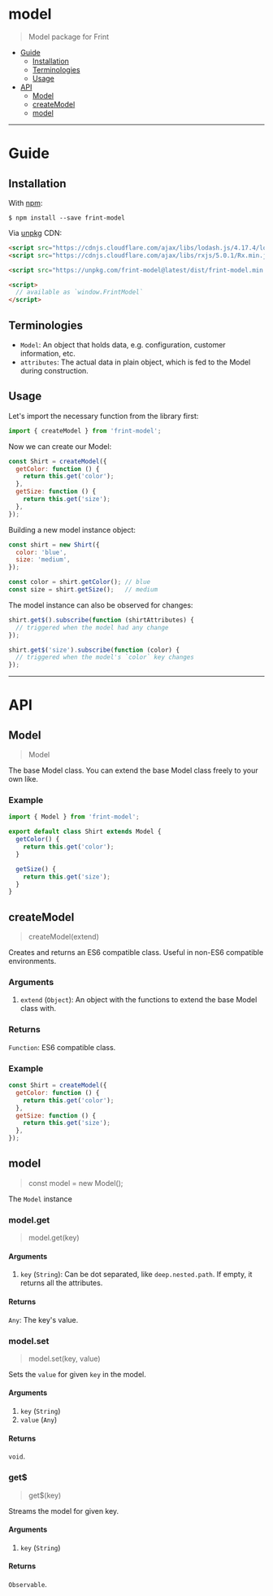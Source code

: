 # model

> Model package for Frint

<!-- MarkdownTOC autolink=true bracket=round -->

- [Guide](#guide)
  - [Installation](#installation)
  - [Terminologies](#terminologies)
  - [Usage](#usage)
- [API](#api)
  - [Model](#model)
  - [createModel](#createmodel)
  - [model](#model-1)

<!-- /MarkdownTOC -->

---

# Guide

## Installation

With [npm](https://www.npmjs.com/):

```
$ npm install --save frint-model
```

Via [unpkg](https://unpkg.com) CDN:

```html
<script src="https://cdnjs.cloudflare.com/ajax/libs/lodash.js/4.17.4/lodash.min.js"></script>
<script src="https://cdnjs.cloudflare.com/ajax/libs/rxjs/5.0.1/Rx.min.js"></script>

<script src="https://unpkg.com/frint-model@latest/dist/frint-model.min.js"></script>

<script>
  // available as `window.FrintModel`
</script>
```

## Terminologies

* `Model`: An object that holds data, e.g. configuration, customer information, etc.
* `attributes`: The actual data in plain object, which is fed to the Model during construction.

## Usage

Let's import the necessary function from the library first:

```js
import { createModel } from 'frint-model';
```

Now we can create our Model:

```js
const Shirt = createModel({
  getColor: function () {
    return this.get('color');
  },
  getSize: function () {
    return this.get('size');
  },
});
```

Building a new model instance object:

```js
const shirt = new Shirt({
  color: 'blue',
  size: 'medium',
});

const color = shirt.getColor(); // blue
const size = shirt.getSize();   // medium
```

The model instance can also be observed for changes:

```js
shirt.get$().subscribe(function (shirtAttributes) {
  // triggered when the model had any change
});

shirt.get$('size').subscribe(function (color) {
  // triggered when the model's `color` key changes
});
```

---

# API

## Model

> Model

The base Model class.  You can extend the base Model class freely to your own like.

### Example

```js
import { Model } from 'frint-model';

export default class Shirt extends Model {
  getColor() {
    return this.get('color');
  }

  getSize() {
    return this.get('size');
  }
}
```

## createModel

> createModel(extend)

Creates and returns an ES6 compatible class.  Useful in non-ES6 compatible environments.

### Arguments

1. `extend` (`Object`): An object with the functions to extend the base Model class with.

### Returns

`Function`: ES6 compatible class.

### Example

```js
const Shirt = createModel({
  getColor: function () {
    return this.get('color');
  },
  getSize: function () {
    return this.get('size');
  },
});
```

## model

> const model = new Model();

The `Model` instance

### model.get

> model.get(key)

#### Arguments

1. `key` (`String`): Can be dot separated, like `deep.nested.path`. If empty, it returns all the attributes.

#### Returns

`Any`: The key's value.

### model.set

> model.set(key, value)

Sets the `value` for given `key` in the model.

#### Arguments

1. `key` (`String`)
1. `value` (`Any`)

#### Returns

`void`.

### get$

> get$(key)

Streams the model for given key.

#### Arguments

1. `key` (`String`)

#### Returns

`Observable`.
